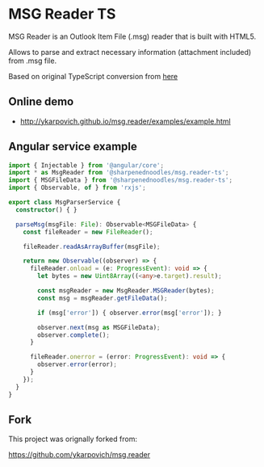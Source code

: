 # MSG Reader TS

MSG Reader is an Outlook Item File (.msg) reader that is built with HTML5. 

Allows to parse and extract necessary information (attachment included) from .msg file.

Based on original TypeScript conversion from [here](https://www.npmjs.com/package/as-msg-reader)


## Online demo

+ http://ykarpovich.github.io/msg.reader/examples/example.html

## Angular service example

```typescript
import { Injectable } from '@angular/core';
import * as MsgReader from '@sharpenednoodles/msg.reader-ts';
import { MSGFileData } from '@sharpenednoodles/msg.reader-ts';
import { Observable, of } from 'rxjs';

export class MsgParserService {
  constructor() { }

  parseMsg(msgFile: File): Observable<MSGFileData> {
    const fileReader = new FileReader();

    fileReader.readAsArrayBuffer(msgFile);

    return new Observable((observer) => {
      fileReader.onload = (e: ProgressEvent): void => {
        let bytes = new Uint8Array((<any>e.target).result);

        const msgReader = new MsgReader.MSGReader(bytes);
        const msg = msgReader.getFileData();

        if (msg['error']) { observer.error(msg['error']); }

        observer.next(msg as MSGFileData);
        observer.complete();
      }

      fileReader.onerror = (error: ProgressEvent): void => {
        observer.error(error);
      }
    });
  }
}
```

## Fork
This project was orignally forked from:

https://github.com/ykarpovich/msg.reader
